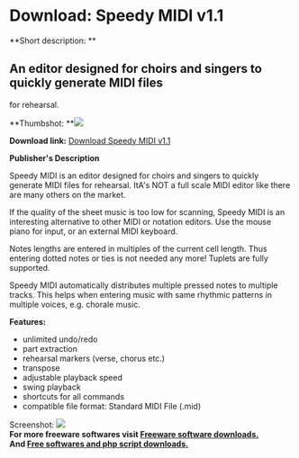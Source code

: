 # Download: Speedy MIDI v1.1

**Short description: **

## An editor designed for choirs and singers to quickly generate MIDI files
for rehearsal.

  
**Thumbshot: **![](http://www.freewarefiles.com/screenshot/speedymidi_md.jpg)   
  
**Download link:** [Download Speedy MIDI v1.1](http://freesoftwares.boysofts.com/Speedy-MIDI_program_61732.html)  
  

**Publisher's Description**  
  

Speedy MIDI is an editor designed for choirs and singers to quickly generate
MIDI files for rehearsal. ItA's NOT a full scale MIDI editor like there are
many others on the market.

If the quality of the sheet music is too low for scanning, Speedy MIDI is an
interesting alternative to other MIDI or notation editors. Use the mouse piano
for input, or an external MIDI keyboard.

Notes lengths are entered in multiples of the current cell length. Thus
entering dotted notes or ties is not needed any more! Tuplets are fully
supported.

Speedy MIDI automatically distributes multiple pressed notes to multiple
tracks. This helps when entering music with same rhythmic patterns in multiple
voices, e.g. chorale music.

**Features:**

  * unlimited undo/redo 
  * part extraction 
  * rehearsal markers (verse, chorus etc.) 
  * transpose 
  * adjustable playback speed 
  * swing playback 
  * shortcuts for all commands 
  * compatible file format: Standard MIDI File (.mid) 

  
  
Screenshot: ![](http://www.freewarefiles.com/screenshot/speedymidi.jpg)  
**For more freeware softwares visit [Freeware software downloads.](http://freesoftwares.boysofts.com/)**   
**And [Free softwares and php script downloads.](http://www.boysofts.com/)**

